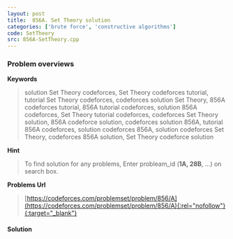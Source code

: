 ```yaml
---
layout: post
title:  856A. Set Theory solution
categories: ['brute force', 'constructive algorithms']
code: SetTheory
src: 856A-SetTheory.cpp
---
```

### **Problem overviews**

**Keywords**
> solution Set Theory codeforces, Set Theory codeforces tutorial, tutorial Set Theory codeforces, codeforces solution Set Theory, 856A codeforces tutorial, 856A tutorial codeforces, solution 856A codeforces, Set Theory tutorial codeforces, codeforces Set Theory solution, 856A codeforce solution, codeforces solution 856A, tutorial 856A codeforces, solution codeforces 856A, solution codeforces Set Theory, codeforces 856A solution, Set Theory codeforce solution

**Hint**
> To find solution for any problems, Enter probleam_id (**1A, 28B**, ...) on search box. 

**Problems Url**
> [https://codeforces.com/problemset/problem/856/A](https://codeforces.com/problemset/problem/856/A){:rel="nofollow"}{:target="_blank"}

#### **Solution**



